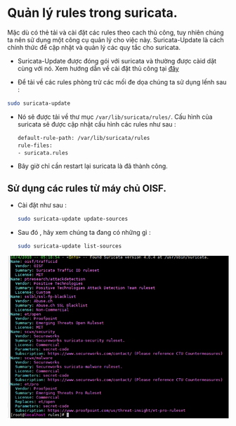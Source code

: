 # Quản lý rules trong suricata.

Mặc dù có thẻ tải và cài đặt các rules theo cach thủ công, tuy nhiên chúng ta nên sử dụng một công cụ quản lý cho việc này. Suricata-Update là cách chính thức để cập nhật và quản lý các quy tắc cho suricata.

- Suricata-Update được đóng gói với suricata và thường được càid dặt cùng với nó. Xem hướng dẫn về cài đặt thủ công tại [đây](http://suricata-update.readthedocs.io/en/latest/quickstart.html#install-suricata-update)

- Để tải về các rules phòng trừ các mối đe dọa chúng ta sử dụng lếnh sau :

```sh
sudo suricata-update
```

- Nó sẽ được tải về thư mục `/var/lib/suricata/rules/`. Cấu hình của suricata sẽ được cập nhật cấu hình các rules như sau :

    ```sh
    default-rule-path: /var/lib/suricata/rules
    rule-files:
    - suricata.rules
    ```

- Bây giờ chỉ cần restart lại suricata là đã thành công.

## Sử dụng các rules từ máy chủ OISF.

- Cài đặt như sau :

    ```sh
    sudo suricata-update update-sources
    ```

- Sau đó , hãy xem chúng ta đang có những gì :

    ```sh
    sudo suricata-update list-sources
    ```

![lis-rule](/images/list-rule.png)